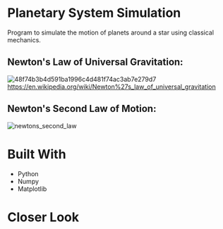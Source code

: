 # Planetary System Simulation
Program to simulate the motion of planets around a star using classical mechanics.

## Newton's Law of Universal Gravitation:
![48f74b3b4d591ba1996c4d481f74ac3ab7e279d7](https://github.com/RobertxPearce/Planetary-System-Simulation/assets/102342225/2f927895-2cf8-49e9-a907-27039a9ba01b)
https://en.wikipedia.org/wiki/Newton%27s_law_of_universal_gravitation

## Newton's Second Law of Motion:
![newtons_second_law](https://github.com/RobertxPearce/Planetary-System-Simulation/assets/102342225/79113353-3bef-4e3b-88cc-5de8a3f662d7)

# Built With
* Python
* Numpy
* Matplotlib

# Closer Look
